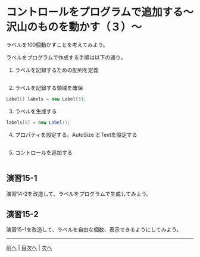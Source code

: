 # コントロールをプログラムで追加する～沢山のものを動かす（３）～
ラベルを100個動かすことを考えてみよう。

ラベルをプログラムで作成する手順は以下の通り。

1.	ラベルを記録するための配列を定義

```cs

```

2.	ラベルを記録する領域を確保

```cs
Label[] labels = new Label[3];
```

3.	ラベルを生成する

```cs
labels[0] = new Label();
```

4.	プロパティを設定する。AutoSize とTextを設定する

```cs

```

5.	コントロールを追加する

```cs

```

## 演習15-1
演習14-2を改造して、ラベルをプログラムで生成してみよう。

## 演習15-2
演習15-1を改造して、ラベルを自由な個数、表示できるようにしてみよう。

---

[前へ](14.md) | [目次へ](README.md#%E7%9B%AE%E6%AC%A1) | [次へ](16.md)
